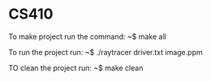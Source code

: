 # CS410

To make project run the command:
~$ make all

To run the project run:
~$ ./raytracer driver.txt image.ppm

TO clean the project run:
~$ make clean

